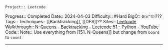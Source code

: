 	Project:: Leetcode
Progress:: Completed
Date:: 2024-04-03
Difficulty:: #Hard 
BigO:: `O(n^4)`???
Tags:: 
Techniques:: [[Backtracking]], [[DFS]]??
Sites:: [Leetcode](https://leetcode.com/problems/n-queens-ii/description/)
Walkthrough:: [N-Queens - Backtracking - Leetcode 51 - Python - YouTube](www.youtube.com/watch?v=Ph95IHmRp5M)
Code:: 
Note:: Use everything from [[51. N-Queens]] but change from `board` to `count`

---
